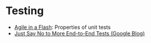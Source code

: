 # Testing

- [Agile in a Flash](http://agileinaflash.blogspot.com/2009/02/first.html): Properties of unit tests
- [Just Say No to More End-to-End Tests (Google Blog)](https://testing.googleblog.com/2015/04/just-say-no-to-more-end-to-end-tests.html)
